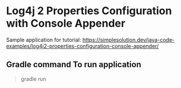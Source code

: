 # Log4j 2 Properties Configuration with Console Appender
Sample application for tutorial: https://simplesolution.dev/java-code-examples/log4j2-properties-configuration-console-appender/

## Gradle command To run application 
> gradle run
